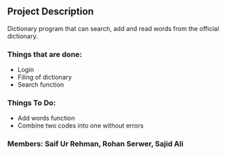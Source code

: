 ## Project Description
Dictionary program that can search, add and read words from the official dictionary.

### Things that are done: 
* Login
* Filing of dictionary
* Search function

### Things To Do:
* Add words function
* Combine two codes into one without errors
  
### Members: Saif Ur Rehman, Rohan Serwer, Sajid Ali
